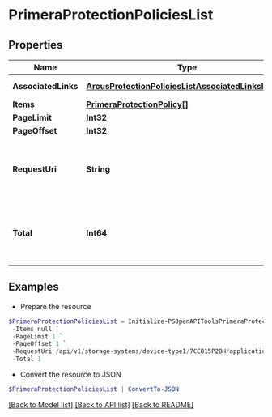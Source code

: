 # PrimeraProtectionPoliciesList
## Properties

Name | Type | Description | Notes
------------ | ------------- | ------------- | -------------
**AssociatedLinks** | [**ArcusProtectionPoliciesListAssociatedLinksInner[]**](ArcusProtectionPoliciesListAssociatedLinksInner.md) | Associated Links | [optional] 
**Items** | [**PrimeraProtectionPolicy[]**](PrimeraProtectionPolicy.md) |  | [optional] 
**PageLimit** | **Int32** | page limit | [optional] 
**PageOffset** | **Int32** | page offset | [optional] 
**RequestUri** | **String** | requestURI for Protection Policy for application set | [optional] 
**Total** | **Int64** | Total number of protection policies for application set. | [optional] 

## Examples

- Prepare the resource
```powershell
$PrimeraProtectionPoliciesList = Initialize-PSOpenAPIToolsPrimeraProtectionPoliciesList  -AssociatedLinks null `
 -Items null `
 -PageLimit 1 `
 -PageOffset 1 `
 -RequestUri /api/v1/storage-systems/device-type1/7CE815P2BH/applicationsets/1c401e3d034598ac41264651a34736e7/protection-policies `
 -Total 1
```

- Convert the resource to JSON
```powershell
$PrimeraProtectionPoliciesList | ConvertTo-JSON
```

[[Back to Model list]](../README.md#documentation-for-models) [[Back to API list]](../README.md#documentation-for-api-endpoints) [[Back to README]](../README.md)

